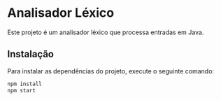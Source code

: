 # Analisador Léxico

Este projeto é um analisador léxico que processa entradas em Java.

## Instalação

Para instalar as dependências do projeto, execute o seguinte comando:

```sh
npm install
npm start
```
